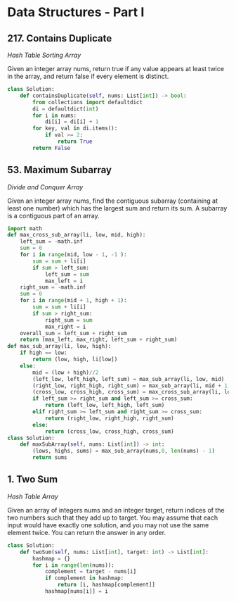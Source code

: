 # Data Structures - Part I

## 217. Contains Duplicate
<em>Hash Table</em>
<em>Sorting</em>
<em>Array</em>

Given an integer array nums, return true if any value appears at least twice in the array, and return false if every element is distinct.

```python
class Solution:
    def containsDuplicate(self, nums: List[int]) -> bool:
        from collections import defaultdict
        di = defaultdict(int)
        for i in nums:
            di[i] = di[i] + 1
        for key, val in di.items():
            if val >= 2:
                return True
        return False   
 ```
 
 ## 53. Maximum Subarray
<em>Divide and Conquer</em> 
<em>Array</em>

Given an integer array nums, find the contiguous subarray (containing at least one number) which has the largest sum and return its sum. A subarray is a contiguous part of an array.

```python
import math
def max_cross_sub_array(li, low, mid, high):
    left_sum = -math.inf
    sum = 0
    for i in range(mid, low - 1, -1 ):
        sum = sum + li[i]
        if sum > left_sum:
            left_sum = sum
            max_left = i
    right_sum = -math.inf
    sum = 0
    for i in range(mid + 1, high + 1):
        sum = sum + li[i]
        if sum > right_sum:
            right_sum = sum
            max_right = i
    overall_sum = left_sum + right_sum
    return (max_left, max_right, left_sum + right_sum)
def max_sub_array(li, low, high):
    if high == low:
        return (low, high, li[low])
    else:
        mid = (low + high)//2
        (left_low, left_high, left_sum) = max_sub_array(li, low, mid)
        (right_low, right_high, right_sum) = max_sub_array(li, mid + 1, high)
        (cross_low, cross_high, cross_sum) = max_cross_sub_array(li, low, mid, high)
        if left_sum >= right_sum and left_sum >= cross_sum:
            return (left_low, left_high, left_sum)
        elif right_sum >= left_sum and right_sum >= cross_sum:
            return (right_low, right_high, right_sum)
        else:
            return (cross_low, cross_high, cross_sum)
class Solution:
    def maxSubArray(self, nums: List[int]) -> int:
        (lows, highs, sums) = max_sub_array(nums,0, len(nums) - 1)
        return sums

```

## 1. Two Sum
<em>Hash Table</em>
<em>Array</em>

Given an array of integers nums and an integer target, return indices of the two numbers such that they add up to target. You may assume that each input would have exactly one solution, and you may not use the same element twice. You can return the answer in any order.

```python
class Solution:
    def twoSum(self, nums: List[int], target: int) -> List[int]:
        hashmap = {}
        for i in range(len(nums)):
            complement = target - nums[i]
            if complement in hashmap:
                return [i, hashmap[complement]]
            hashmap[nums[i]] = i
```



